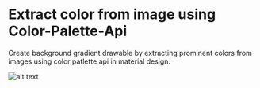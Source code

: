 # Extract color from image using Color-Palette-Api
Create background gradient drawable by extracting prominent colors from images using color patlette api in material design.

![alt text](https://i.imgur.com/qy8JmmI.png)

